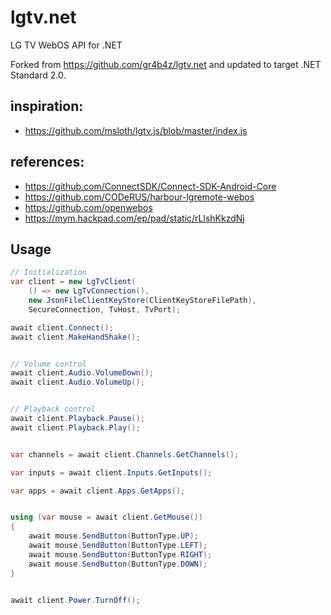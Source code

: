 # lgtv.net
LG TV WebOS API for .NET

Forked from https://github.com/gr4b4z/lgtv.net and updated to target .NET Standard 2.0.

## inspiration: 
* https://github.com/msloth/lgtv.js/blob/master/index.js

## references:
* https://github.com/ConnectSDK/Connect-SDK-Android-Core
* https://github.com/CODeRUS/harbour-lgremote-webos
* https://github.com/openwebos
* https://mym.hackpad.com/ep/pad/static/rLlshKkzdNj

## Usage
```C#
// Initialization
var client = new LgTvClient(
    () => new LgTvConnection(),
    new JsonFileClientKeyStore(ClientKeyStoreFilePath),
    SecureConnection, TvHost, TvPort);

await client.Connect();
await client.MakeHandShake();


// Volume control
await client.Audio.VolumeDown();
await client.Audio.VolumeUp();


// Playback control
await client.Playback.Pause();
await client.Playback.Play();


var channels = await client.Channels.GetChannels();

var inputs = await client.Inputs.GetInputs();

var apps = await client.Apps.GetApps();


using (var mouse = await client.GetMouse())
{
    await mouse.SendButton(ButtonType.UP);
    await mouse.SendButton(ButtonType.LEFT);
    await mouse.SendButton(ButtonType.RIGHT);
    await mouse.SendButton(ButtonType.DOWN);
}


await client.Power.TurnOff();
```
